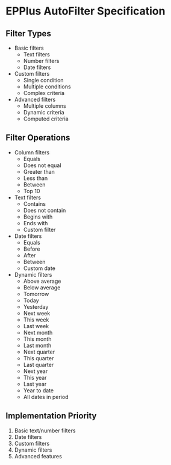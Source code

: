 # EPPlus AutoFilter Specification

## Filter Types
- Basic filters
  - Text filters
  - Number filters
  - Date filters
- Custom filters
  - Single condition
  - Multiple conditions
  - Complex criteria
- Advanced filters
  - Multiple columns
  - Dynamic criteria
  - Computed criteria

## Filter Operations
- Column filters
  - Equals
  - Does not equal
  - Greater than
  - Less than
  - Between
  - Top 10
- Text filters
  - Contains
  - Does not contain
  - Begins with
  - Ends with
  - Custom filter
- Date filters
  - Equals
  - Before
  - After
  - Between
  - Custom date
- Dynamic filters
  - Above average
  - Below average
  - Tomorrow
  - Today
  - Yesterday
  - Next week
  - This week
  - Last week
  - Next month
  - This month
  - Last month
  - Next quarter
  - This quarter
  - Last quarter
  - Next year
  - This year
  - Last year
  - Year to date
  - All dates in period

## Implementation Priority
1. Basic text/number filters
2. Date filters
3. Custom filters
4. Dynamic filters
5. Advanced features